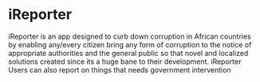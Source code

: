 # iReporter
iReporter is an app designed to curb down corruption in African countries by enabling any/every citizen bring any form of corruption to the notice of appropriate authorities and the general public so that novel and localized solutions created since its a huge bane to their development. iReporter  Users can also report on things that needs government intervention
